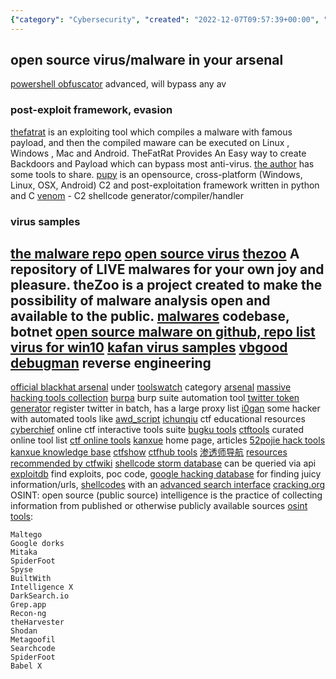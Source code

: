 ```yaml
---
{"category": "Cybersecurity", "created": "2022-12-07T09:57:39+00:00", "date": "2022-12-07 09:57:39", "description": "This article highlights several cybersecurity tools and resources, including theHarvester, Shodan, Metagoofil, Searchcode, SpiderFoot, and Babel X. These tools aid in information gathering and exploiting vulnerabilities for security analysis and risk management.", "modified": "2022-12-21T23:26:55+08:00", "tags": ["cybersecurity", "tools", "resources", "information gathering", "vulnerabilities", "security analysis", "risk management"], "title": "useful sources on cyber attack"}
---
```

## open source virus/malware in your arsenal
[powershell obfuscator](https://github.com/H4de5-7/powershell-obfuscation)  advanced, will bypass any av
### post-exploit framework, evasion
[thefatrat](https://github.com/screetsec/TheFatRat) is an exploiting tool which compiles a malware with famous payload, and then the compiled maware can be executed on Linux , Windows , Mac and Android. TheFatRat Provides An Easy way to create Backdoors and Payload which can bypass most anti-virus. [the author](https://github.com/screetsec) has some tools to share.
[pupy](https://github.com/n1nj4sec/pupy) is an opensource, cross-platform (Windows, Linux, OSX, Android) C2 and post-exploitation framework written in python and C
[venom](https://github.com/r00t-3xp10it/venom) - C2 shellcode generator/compiler/handler
### virus samples
[the malware repo](https://github.com/Da2dalus/The-MALWARE-Repo)
[open source virus](https://github.com/jaredsburrows/open-virus)
[thezoo](https://github.com/ytisf/theZoo) A repository of LIVE malwares for your own joy and pleasure. theZoo is a project created to make the possibility of malware analysis open and available to the public.
[malwares](https://github.com/malwares) codebase, botnet
[open source malware on github, repo list](https://github.com/BushidoUK/Open-source-Malware/blob/main/GitHubMalware.csv)
[virus for win10](https://github.com/R3YW1N/Virus-for-win-10)
[kafan virus samples](https://bbs.kafan.cn/forum-31-1.html)
[vbgood](http://www.vbgood.com/)
[debugman](https://debugmen.dev/) reverse engineering
----
[official blackhat arsenal](https://github.com/toolswatch/blackhat-arsenal-tools) under [toolswatch](https://toolswatch.org/) category [arsenal](https://www.toolswatch.org/category/arsenal/)
[massive hacking tools collection](https://github.com/EgeBalci/Mass-Hacker-Arsenal)
[burpa](https://github.com/tristanlatr/burpa) burp suite automation tool
[twitter token generator](https://github.com/James4Ever0/Twitter-Token-Gen) register twitter in batch, has a large proxy list
[i0gan](https://i0gan.github.io/) some hacker with automated tools like [awd_script](https://github.com/i0gan/awd_script/fork)
[ichunqiu](https://www.ichunqiu.com/) ctf educational resources
[cyberchief](https://gchq.github.io/CyberChef/) online ctf interactive tools suite
[bugku tools](http://tool.bugku.com/)
[ctftools](https://www.ctftools.com/) curated online tool list
[ctf online tools](http://www.hiencode.com/)
[kanxue](https://www.kanxue.com/) home page, articles
[52pojie hack tools](https://down.52pojie.cn/Tools/)
[kanxue knowledge base](https://www.kanxue.com/chm.htm)
[ctfshow](https://ctf.show/)
[ctfhub tools](https://www.ctfhub.com/#/tools)
[渗透师导航](https://www.shentoushi.top/)
[resources recommended by ctfwiki](https://ctf-wiki.org/introduction/resources/)
[shellcode storm database](http://shell-storm.org/shellcode/index.html) can be queried via api
[exploitdb](https://www.exploit-db.com/) find exploits, poc code, [google hacking database](https://www.exploit-db.com/google-hacking-database) for finding juicy information/urls, [shellcodes](https://www.exploit-db.com/shellcodes) with an [advanced search interface](https://www.exploit-db.com/search)
[cracking.org](https://cracking.org/)
OSINT: open source (public source) intelligence is the practice of collecting information from published or otherwise publicly available sources
[osint tools](https://www.csoonline.com/article/3445357/what-is-osint-top-open-source-intelligence-tools.html):
```
Maltego
Google dorks
Mitaka
SpiderFoot
Spyse
BuiltWith
Intelligence X
DarkSearch.io
Grep.app
Recon-ng
theHarvester
Shodan
Metagoofil
Searchcode
SpiderFoot
Babel X
```